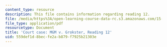 ```yaml
---
content_type: resource
description: This file contains information regarding reading 12.
file: /media/https%3A/open-learning-course-data-rc.s3.amazonaws.com/15-628j-patents-copyrights-and-the-law-of-intellectual-property-spring-2013/559def1d8becfe2ab879f7925b21303e_MIT15_628JS13_read12.pdf
file_type: application/pdf
resourcetype: Document
title: 'Court case: MGM v. Grokster, Reading 12'
uid: 559def1d-8bec-fe2a-b879-f7925b21303e
---
```

